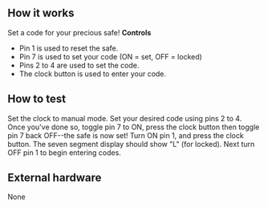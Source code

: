 ## How it works

Set a code for your precious safe!
**Controls**
* Pin 1 is used to reset the safe. 
* Pin 7 is used to set your code (ON = set, OFF = locked)
* Pins 2 to 4 are used to set the code.
* The clock button is used to enter your code.

## How to test

Set the clock to manual mode.
Set your desired code using pins 2 to 4. Once you've done so, toggle pin 7 to ON, press the clock button then toggle pin 7 back OFF--the safe is now set!
Turn ON pin 1, and press the clock button. The seven segment display should show "L" (for locked).
Next turn OFF pin 1 to begin entering codes.  

## External hardware

None
